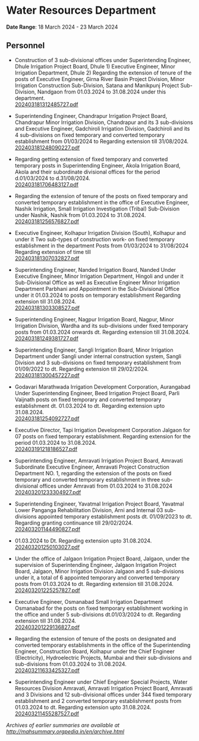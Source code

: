 # Water Resources Department

**Date Range**: 18 March 2024 - 23 March 2024


## Personnel
- Construction of 3 sub-divisional offices under Superintending Engineer, Dhule Irrigation Project Board, Dhule 1) Executive Engineer, Minor Irrigation Department, Dhule 2) Regarding the extension of tenure of the posts of Executive Engineer, Girna River Basin Project Division, Minor Irrigation Construction Sub-Division, Satana and Manikpunj Project Sub-Division, Nandgaon from 01.03.2024 to 31.08.2024 under this department.\
  [202403181312485727.pdf](https://gr.maharashtra.gov.in/Site/Upload/Government%20Resolutions/English/202403181312485727.pdf)

- Superintending Engineer, Chandrapur Irrigation Project Board, Chandrapur Minor Irrigation Division, Chandrapur and its 3 sub-divisions and Executive Engineer, Gadchiroli Irrigation Division, Gadchiroli and its 4 sub-divisions on fixed temporary and converted temporary establishment from 01/03/2024 to Regarding extension till 31/08/2024.\
  [202403181248090227.pdf](https://gr.maharashtra.gov.in/Site/Upload/Government%20Resolutions/English/202403181248090227.pdf)

- Regarding getting extension of fixed temporary and converted temporary posts in Superintending Engineer, Akola Irrigation Board, Akola and their subordinate divisional offices for the period d.01/03/2024 to d.31/08/2024.\
  [202403181706483127.pdf](https://gr.maharashtra.gov.in/Site/Upload/Government%20Resolutions/English/202403181706483127.pdf)

- Regarding the extension of tenure of the posts on fixed temporary and converted temporary establishment in the office of Executive Engineer, Nashik Irrigation, Small Irrigation Investigation (Tribal) Sub-Division under Nashik, Nashik from 01.03.2024 to 31.08.2024.\
  [202403181256576827.pdf](https://gr.maharashtra.gov.in/Site/Upload/Government%20Resolutions/English/202403181256576827.pdf)

- Executive Engineer, Kolhapur Irrigation     Division (South), Kolhapur and under it     Two sub-types of construction work-     on fixed temporary establishment in the department     Posts from 01/03/2024 to 31/08/2024     Regarding extension of time till\
  [202403181307032827.pdf](https://gr.maharashtra.gov.in/Site/Upload/Government%20Resolutions/English/202403181307032827.pdf)

- Superintending Engineer, Nanded Irrigation Board, Nanded                                                                                            Under Executive Engineer, Minor                                                                                                                                Irrigation Department, Hingoli and under it                                                                                                                                 Sub-Divisional Office as well as Executive                                                                                                                                 Engineer Minor Irrigation Department Parbhani and                                                                                                                                 Appointment in the Sub-Divisional Office under it                                                                                                                                 01.03.2024 to posts on temporary establishment                                                                                                                                 Regarding extension till 31.08.2024.\
  [202403181303308527.pdf](https://gr.maharashtra.gov.in/Site/Upload/Government%20Resolutions/English/202403181303308527.pdf)

- Superintending Engineer, Nagpur Irrigation Board, Nagpur, Minor Irrigation Division, Wardha and its sub-divisions under fixed temporary posts from 01.03.2024 onwards dt. Regarding extension till 31.08.2024.\
  [202403181249381727.pdf](https://gr.maharashtra.gov.in/Site/Upload/Government%20Resolutions/English/202403181249381727.pdf)

- Superintending Engineer, Sangli Irrigation Board, Minor Irrigation Department under Sangli under internal construction system, Sangli Division and 3 sub-divisions on fixed temporary establishment from 01/09/2022 to dt. Regarding extension till 29/02/2024.\
  [202403181300457227.pdf](https://gr.maharashtra.gov.in/Site/Upload/Government%20Resolutions/English/202403181300457227.pdf)

- Godavari Marathwada Irrigation Development Corporation, Aurangabad Under Superintending Engineer, Beed Irrigation Project Board, Parli Vaijnath posts on fixed temporary and converted temporary establishment dt. 01.03.2024 to dt. Regarding extension upto 31.08.2024.\
  [202403181254092727.pdf](https://gr.maharashtra.gov.in/Site/Upload/Government%20Resolutions/English/202403181254092727.pdf)

- Executive Director, Tapi Irrigation Development Corporation Jalgaon for 07 posts on fixed temporary establishment. Regarding extension for the period 01.03.2024 to 31.08.2024.\
  [202403191218186527.pdf](https://gr.maharashtra.gov.in/Site/Upload/Government%20Resolutions/English/202403191218186527.....pdf)

- Superintending Engineer, Amravati Irrigation Project Board, Amravati Subordinate Executive Engineer, Amravati Project Construction Department NO. 1, regarding the extension of the posts on fixed temporary and converted temporary establishment in three sub-divisional offices under Amravati from 01.03.2024 to 31.08.2024\
  [202403201233304927.pdf](https://gr.maharashtra.gov.in/Site/Upload/Government%20Resolutions/English/202403201233304927.pdf)

- Superintending Engineer, Yavatmal Irrigation Project Board, Yavatmal Lower Panganga Rehabilitation Division, Arni and Internal 03 sub-divisions appointed temporary establishment posts dt. 01/09/2023 to dt. Regarding granting continuance till 29/02/2024.\
  [202403201144490827.pdf](https://gr.maharashtra.gov.in/Site/Upload/Government%20Resolutions/English/202403201144490827.pdf)

- 01.03.2024 to Dt. Regarding extension upto 31.08.2024.\
  [202403201250103027.pdf](https://gr.maharashtra.gov.in/Site/Upload/Government%20Resolutions/English/202403201250103027.pdf)

- Under the office of Jalgaon Irrigation Project Board, Jalgaon, under the supervision of Superintending Engineer, Jalgaon Irrigation Project Board, Jalgaon, Minor Irrigation Division Jalgaon and 5 sub-divisions under it, a total of 6 appointed temporary and converted temporary posts from 01.03.2024 to dt. Regarding extension till 31.08.2024.\
  [202403201225257827.pdf](https://gr.maharashtra.gov.in/Site/Upload/Government%20Resolutions/English/202403201225257827.pdf)

- Executive Engineer, Osmanabad Small Irrigation Department Osmanabad for the posts on fixed temporary establishment working in the office and under 5 sub-divisions dt.01/03/2024 to dt. Regarding extension till 31.08.2024.\
  [202403201229136827.pdf](https://gr.maharashtra.gov.in/Site/Upload/Government%20Resolutions/English/202403201229136827.pdf)

- Regarding the extension of tenure of the posts on designated and converted temporary establishments in the office of the Superintending Engineer, Construction Board, Kolhapur under the Chief Engineer (Electricity), Hydroelectric Projects, Mumbai and their sub-divisions and sub-divisions from 01.03.2024 to 31.08.2024.\
  [202403211633425327.pdf](https://gr.maharashtra.gov.in/Site/Upload/Government%20Resolutions/English/202403211633425327.pdf)

- Superintending Engineer under Chief Engineer Special Projects, Water Resources Division Amravati, Amravati Irrigation Project Board, Amravati and 3 Divisions and 12 sub-divisional offices under 344 fixed temporary establishment and 2 converted temporary establishment posts from 01.03.2024 to dt. Regarding extension upto 31.08.2024.\
  [202403211455287527.pdf](https://gr.maharashtra.gov.in/Site/Upload/Government%20Resolutions/English/202403211455287527.pdf)


*Archives of earlier summaries are available at http://mahsummary.orgpedia.in/en/archive.html*